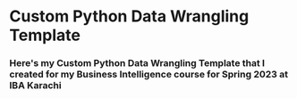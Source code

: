 # Custom Python Data Wrangling Template
### Here's my Custom **Python Data Wrangling Template** that I created for my Business Intelligence course for Spring 2023 at IBA Karachi
